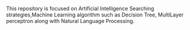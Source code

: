 This repository is focused on Artificial Intelligence Searching strategies,Machine Learning algorithm such as Decision Tree, MultiLayer perceptron along with Natural Language Processing.
